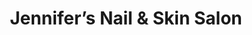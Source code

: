 ---
title: "Jennifer’s Nail & Skin Salon"
url: /boston/jennifers-nail-und-skin-salon/
shop: Kosmetik
---